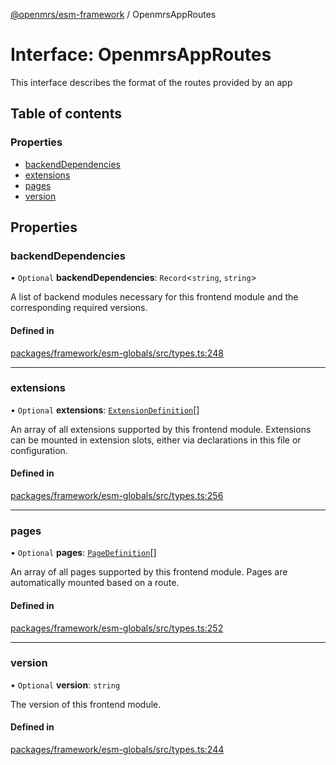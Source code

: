 [@openmrs/esm-framework](../API.md) / OpenmrsAppRoutes

# Interface: OpenmrsAppRoutes

This interface describes the format of the routes provided by an app

## Table of contents

### Properties

- [backendDependencies](OpenmrsAppRoutes.md#backenddependencies)
- [extensions](OpenmrsAppRoutes.md#extensions)
- [pages](OpenmrsAppRoutes.md#pages)
- [version](OpenmrsAppRoutes.md#version)

## Properties

### backendDependencies

• `Optional` **backendDependencies**: `Record`<`string`, `string`\>

A list of backend modules necessary for this frontend module and the corresponding required versions.

#### Defined in

[packages/framework/esm-globals/src/types.ts:248](https://github.com/openmrs/openmrs-esm-core/blob/main/packages/framework/esm-globals/src/types.ts#L248)

___

### extensions

• `Optional` **extensions**: [`ExtensionDefinition`](../API.md#extensiondefinition)[]

An array of all extensions supported by this frontend module. Extensions can be mounted in extension slots, either via declarations in this file or configuration.

#### Defined in

[packages/framework/esm-globals/src/types.ts:256](https://github.com/openmrs/openmrs-esm-core/blob/main/packages/framework/esm-globals/src/types.ts#L256)

___

### pages

• `Optional` **pages**: [`PageDefinition`](../API.md#pagedefinition)[]

An array of all pages supported by this frontend module. Pages are automatically mounted based on a route.

#### Defined in

[packages/framework/esm-globals/src/types.ts:252](https://github.com/openmrs/openmrs-esm-core/blob/main/packages/framework/esm-globals/src/types.ts#L252)

___

### version

• `Optional` **version**: `string`

The version of this frontend module.

#### Defined in

[packages/framework/esm-globals/src/types.ts:244](https://github.com/openmrs/openmrs-esm-core/blob/main/packages/framework/esm-globals/src/types.ts#L244)
